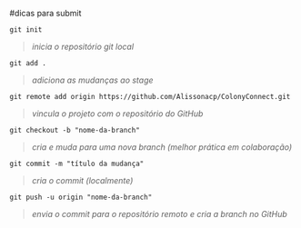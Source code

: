 #dicas para submit 

`git init`
> _inicia o repositório git local_

`git add .`
> _adiciona as mudanças ao stage_

 `git remote add origin https://github.com/Alissonacp/ColonyConnect.git`
> _vincula o projeto com o repositório do GitHub_

`git checkout -b "nome-da-branch"`
> _cria e muda para uma nova branch (melhor prática em colaboração)_

`git commit -m "título da mudança"`
> _cria o commit (localmente)_

`git push -u origin "nome-da-branch"`
> _envia o commit para o repositório remoto e cria a branch no GitHub_
